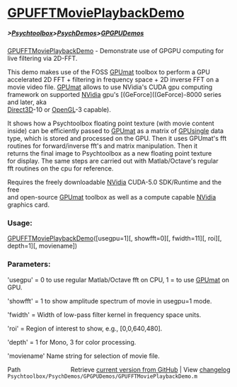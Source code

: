 # [GPUFFTMoviePlaybackDemo](GPUFFTMoviePlaybackDemo)
##### >[Psychtoolbox](Psychtoolbox)>[PsychDemos](PsychDemos)>[GPGPUDemos](GPGPUDemos)

[GPUFFTMoviePlaybackDemo](GPUFFTMoviePlaybackDemo) - Demonstrate use of GPGPU computing for live filtering via 2D-FFT.  
  
This demo makes use of the FOSS [GPUmat](GPUmat) toolbox to perform a GPU  
accelerated 2D FFT + filtering in frequency space + 2D inverse FFT on a  
movie video file. [GPUmat](GPUmat) allows to use NVidia's CUDA gpu computing  
framework on supported [NVidia](NVidia) gpu's [(GeForce]((GeForce)-8000 series and later, aka  
[Direct3D](Direct3D)-10 or [OpenGL](OpenGL)-3 capable).  
  
It shows how a Psychtoolbox floating point texture (with movie content  
inside) can be efficiently passed to [GPUmat](GPUmat) as a matrix of [GPUsingle](GPUsingle) data  
type, which is stored and processed on the GPU. Then it uses GPUmat's fft  
routines for forward/inverse fft's and matrix manipulation. Then it  
returns the final image to Psychtoolbox as a new floating point texture  
for display. The same steps are carried out with Matlab/Octave's regular  
fft routines on the cpu for reference.  
  
Requires the freely downloadable [NVidia](NVidia) CUDA-5.0 SDK/Runtime and the free  
and open-source [GPUmat](GPUmat) toolbox as well as a compute capable [NVidia](NVidia)  
graphics card.  
  
### Usage:  
  
[GPUFFTMoviePlaybackDemo](GPUFFTMoviePlaybackDemo)([usegpu=1][, showfft=0][, fwidth=11][, roi][, depth=1][, moviename])  
  
### Parameters:  
  
'usegpu' = 0 to use regular Matlab/Octave fft on CPU, 1 = to use [GPUmat](GPUmat) on GPU.  
  
'showfft' = 1 to show amplitude spectrum of movie in usegpu=1 mode.  
  
'fwidth' = Width of low-pass filter kernel in frequency space units.  
  
'roi' = Region of interest to show, e.g., [0,0,640,480].  
  
'depth' = 1 for Mono, 3 for color processing.  
  
'moviename' Name string for selection of movie file.  
  




<div class="code_header" style="text-align:right;">
  <span style="float:left;">Path&nbsp;&nbsp;</span> <span class="counter">Retrieve <a href=
  "https://raw.github.com/Psychtoolbox-3/Psychtoolbox-3/beta/Psychtoolbox/PsychDemos/GPGPUDemos/GPUFFTMoviePlaybackDemo.m">current version from GitHub</a> | View <a href=
  "https://github.com/Psychtoolbox-3/Psychtoolbox-3/commits/beta/Psychtoolbox/PsychDemos/GPGPUDemos/GPUFFTMoviePlaybackDemo.m">changelog</a></span>
</div>
<div class="code">
  <code>Psychtoolbox/PsychDemos/GPGPUDemos/GPUFFTMoviePlaybackDemo.m</code>
</div>

